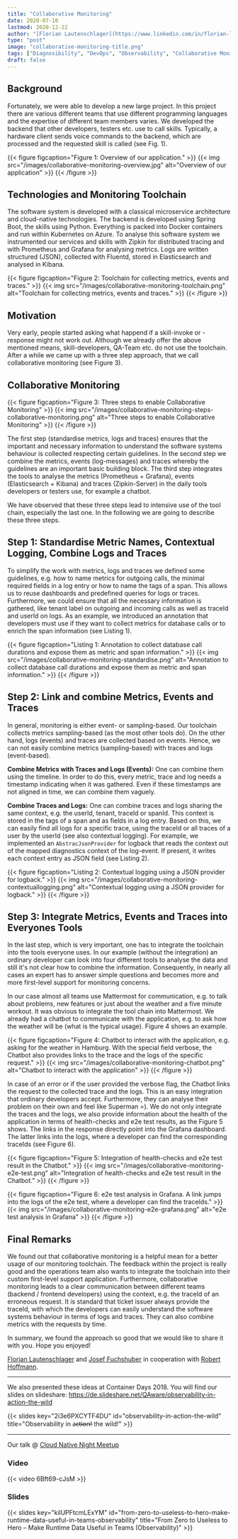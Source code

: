 ```yaml
---
title: "Collaborative Monitoring"
date: 2020-07-10
lastmod: 2020-12-22
author: "[Florian Lautenschlager](https://www.linkedin.com/in/florian-lautenschlager-51a299b2/)"
type: "post"
image: "collaborative-monitoring-title.png"
tags: ["Diagnosibility", "DevOps", "Observability", "Collaborative Monitoring", "Logging", "Tracing", "Metrics"]
draft: false
---
```


## Background

Fortunately, we were able to develop a new large project. In this project there are various different teams that use different programming languages and the expertise of different team members varies. We developed the backend that other developers, testers etc. use to call skills. Typically, a hardware client sends voice commands to the backend, which are processed and the requested skill is called (see Fig. 1).

{{< figure figcaption="Figure 1: Overview of our application." >}}
  {{< img src="/images/collaborative-monitoring-overview.jpg" alt="Overview of our application" >}}
{{< /figure >}}

## Technologies and Monitoring Toolchain

The software system is developed with a classical microservice architecture and cloud-native technologies. The backend is developed using Spring Boot, the skills using Python. Everything is packed into Docker containers and run within Kubernetes on Azure. To analyse this software system we instrumented our services and skills with Zipkin for distributed tracing and with Prometheus and Grafana for analysing metrics. Logs are written structured (JSON), collected with Fluentd, stored in Elasticsearch and analysed in Kibana.

{{< figure figcaption="Figure 2: Toolchain for collecting metrics, events and traces." >}}
  {{< img src="/images/collaborative-monitoring-toolchain.png" alt="Toolchain for collecting metrics, events and traces." >}}
{{< /figure >}}

## Motivation

Very early, people started asking what happend if a skill-invoke or -response might not work out. Although we already offer the above mentioned means, skill-developers, QA-Team etc. do not use the toolchain. After a while we came up with a three step approach, that we call collaborative monitoring (see Figure 3).

## Collaborative Monitoring

{{< figure figcaption="Figure 3: Three steps to enable Collaborative Monitoring" >}}
  {{< img src="/images/collaborative-monitoring-steps-collaborative-monitoring.png" alt="Three steps to enable Collaborative Monitoring" >}}
{{< /figure >}}

The first step (standardise metrics, logs and traces) ensures that the important and necessary information to understand the software systems behaviour is collected respecting certain guidelines. In the second step we combine the metrics, events (log-messages) and traces whereby the guidelines are an important basic building block. The third step integrates the tools to analyse the metrics (Prometheus + Grafana), events (Elasticsearch + Kibana) and traces (Zipkin-Server) in the daily tools developers or testers use, for example a chatbot.

We have observed that these three steps lead to intensive use of the tool chain, especially the last one. In the following we are going to describe these three steps.

## Step 1: Standardise Metric Names, Contextual Logging, Combine Logs and Traces

To simplify the work with metrics, logs and traces we defined some guidelines, e.g. how to name metrics for outgoing calls, the minimal required fields in a log entry or how to name the tags of a span. This allows us to reuse dashboards and predefined queries for logs or traces. Furthermore, we could ensure that all the necessary information is gathered, like tenant label on outgoing and incoming calls as well as traceId and userId on logs. As an example, we introduced an annotation that developers must use if they want to collect metrics for database calls or to enrich the span information (see Listing 1).

{{< figure figcaption="Listing 1: Annotation to collect database call durations and expose them as metric and span information." >}}
  {{< img src="/images/collaborative-monitoring-standardise.png" alt="Annotation to collect database call durations and expose them as metric and span information." >}}
{{< /figure >}}

## Step 2: Link and combine Metrics, Events and Traces

In general, monitoring is either event- or sampling-based. Our toolchain collects metrics sampling-based (as the most other tools do). On the other hand, logs (events) and traces are collected based on events. Hence, we can not easily combine metrics (sampling-based) with traces and logs (event-based).

**Combine Metrics with Traces and Logs (Events):** One can combine them using the timeline. In order to do this, every metric, trace and log needs a timestamp indicating when it was gathered. Even if these timestamps are not aligned in time, we can combine them vaguely.

**Combine Traces and Logs:** One can combine traces and logs sharing the same context, e.g. the userId, tenant, traceId or spanId. This context is stored in the tags of a span and as fields in a log entry. Based on this, we can easily find all logs for a specific trace, using the traceId or all traces of a user by the userId (see also contextual logging). For example, we implemented an `AbstracJsonProvider` for logback that reads the context out of the mapped diagnostics context of the log-event. If present, it writes each context entry as JSON field (see Listing 2).

{{< figure figcaption="Listing 2: Contextual logging using a JSON provider for logback." >}}
  {{< img src="/images/collaborative-monitoring-contextuallogging.png" alt="Contextual logging using a JSON provider for logback." >}}
{{< /figure >}}

## Step 3: Integrate Metrics, Events and Traces into Everyones Tools

In the last step, which is very important, one has to integrate the toolchain into the tools everyone uses. In our example (without the integration) an ordinary developer can look into four different tools to analyse the data and still it's not clear how to combine the information. Consequently, in nearly all cases an expert has to answer simple questions and becomes more and more first-level support for monitoring concerns.

In our case almost all teams use Mattermost for communication, e.g. to talk about problems, new features or just about the weather and a five minute workout. It was obvious to integrate the tool chain into Mattermost. We already had a chatbot to communicate with the application, e.g. to ask how the weather will be (what is the typical usage). Figure 4 shows an example.

{{< figure figcaption="Figure 4: Chatbot to interact with the application, e.g. asking for the weather in Hamburg. With the special field verbose, the Chatbot also provides links to the trace and the logs of the specific request." >}}
  {{< img src="/images/collaborative-monitoring-chatbot.png" alt="Chatbot to interact with the application" >}}
{{< /figure >}}

In case of an error or if the user provided the verbose flag, the Chatbot links the request to the collected trace and the logs. This is an easy integration that ordinary developers accept. Furthermore, they can analyse their problem on their own and feel like Superman =). We do not only integrate the traces and the logs, we also provide information about the health of the application in terms of health-checks and e2e test results, as the Figure 5 shows. The links in the response directly point into the Grafana dashboard. The latter links into the logs, where a developer can find the corresponding traceIds (see Figure 6).

{{< figure figcaption="Figure 5: Integration of health-checks and e2e test result in the Chatbot." >}}
  {{< img src="/images/collaborative-monitoring-e2e-test.png" alt="Integration of health-checks and e2e test result in the Chatbot." >}}
{{< /figure >}}

{{< figure figcaption="Figure 6: e2e test analysis in Grafana. A link jumps into the logs of the e2e test, where a developer can find the traceIds." >}}
  {{< img src="/images/collaborative-monitoring-e2e-grafana.png" alt="e2e test analysis in Grafana" >}}
{{< /figure >}}

## Final Remarks

We found out that collaborative monitoring is a helpful mean for a better usage of our monitoring toolchain. The feedback within the project is really good and the operations team also wants to integrate the toolchain into their custom first-level support application. Furthermore, collaborative monitoring leads to a clear communication between different teams (backend / frontend developers) using the context, e.g. the traceId of an erroneous request. It is standard that ticket issuer always provide the traceId, with which the developers can easily understand the software systems behaviour in terms of logs and traces. They can also combine metrics with the requests by time.

In summary, we found the approach so good that we would like to share it with you. Hope you enjoyed!

[Florian Lautenschlager](https://www.linkedin.com/in/florian-lautenschlager-51a299b2/) and [Josef Fuchshuber](https://www.linkedin.com/in/fuchshuber/) in cooperation with [Robert Hoffmann](https://www.linkedin.com/in/robert-cloudnative).

---

We also presented these ideas at Container Days 2018. You will find our slides on slideshare: https://de.slideshare.net/QAware/observability-in-action-the-wild

{{< slides key="2i3e6PXCYTF4DU" id="observability-in-action-the-wild" title="Observability in a̶c̶t̶i̶o̶n̶! the wild!" >}}

---

Our talk @ [Cloud Native Night Meetup](https://www.meetup.com/de-DE/cloud-native-muc/)

### Video

{{< video 6Bft69-cJsM >}}

### Slides

{{< slides key="kilUPFtcmLExYM" id="from-zero-to-useless-to-hero-make-runtime-data-useful-in-teams-observability" title="From Zero to Useless to Hero – Make Runtime Data Useful in Teams (Observability)" >}}
